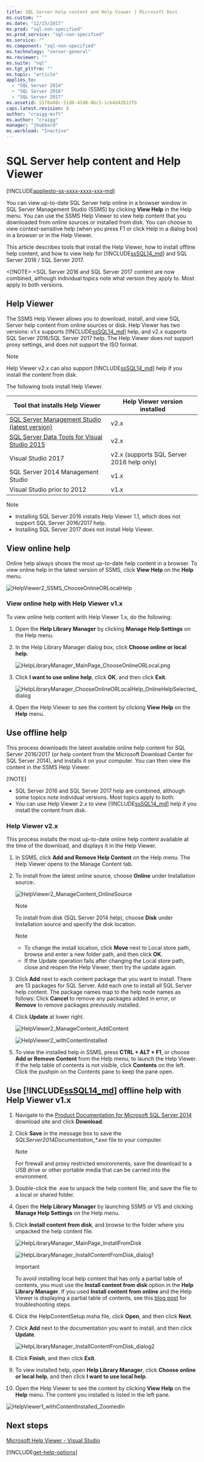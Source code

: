 ```yaml
---
title: SQL Server help content and Help Viewer | Microsoft Docs
ms.custom: ""
ms.date: "12/15/2017"
ms.prod: "sql-non-specified"
ms.prod_service: "sql-non-specified"
ms.service: ""
ms.component: "sql-non-specified"
ms.technology: "server-general"
ms.reviewer: ""
ms.suite: "sql"
ms.tgt_pltfrm: ""
ms.topic: "article"
applies_to: 
  - "SQL Server 2014"
  - "SQL Server 2016"
  - "SQL Server 2017"
ms.assetid: 51f8a08c-51d0-41d8-8bc5-1cb4d42622fb
caps.latest.revision: 8
author: "craigg-msft"
ms.author: "craigg"
manager: "jhubbard"
ms.workload: "Inactive"
---
```

# SQL Server help content and Help Viewer

[!INCLUDE[appliesto-ss-xxxx-xxxx-xxx-md](../includes/appliesto-ss-xxxx-xxxx-xxx-md.md)]

You can view up-to-date SQL Server help online in a browser window in SQL Server Management Studio (SSMS) by clicking **View Help** in the Help menu. You can use the SSMS Help Viewer to view help content that you downloaded from online sources or installed from disk. You can choose to view context-sensitive help (when you press F1 or click Help in a dialog box) in a browser or in the Help Viewer. 

This article describes tools that install the Help Viewer, how to install offline help content, and how to view help for [!INCLUDE[ssSQL14_md](../includes/sssql14-md.md)] and SQL Server 2016 / SQL Server 2017. 

<[!NOTE>
<SQL Server 2016 and SQL Server 2017 content are now combined, although individual topics note what version they apply to. Most apply to both versions. 

## Help Viewer

The SSMS Help Viewer allows you to download, install, and view SQL Server help content from online sources or disk. Help Viewer has two versions: v1.x supports [!INCLUDE[ssSQL14_md](../includes/sssql14-md.md)] help, and v2.x supports SQL Server 2016/SQL Server 2017 help. The Help Viewer does not support proxy settings, and does not support the ISO format. 

>[!NOTE]
>Help Viewer v2.x can also support [!INCLUDE[ssSQL14_md](../includes/sssql14-md.md)] help if you install the content from disk.

The following tools install Help Viewer. 

|**Tool that installs Help Viewer**|**Help Viewer version installed**|
|---------|---------|
|[SQL Server Management Studio (latest version)](https://docs.microsoft.com/sql/ssms/download-sql-server-management-studio-ssms)| v2.x|
|[SQL Server Data Tools for Visual Studio 2015](https://docs.microsoft.com/sql/ssdt/download-sql-server-data-tools-ssdt)| v2.x|
|Visual Studio 2017 | v2.x (supports SQL Server 2016 help only)|
|SQL Server 2014 Management Studio| v1.x|
|Visual Studio prior to 2012| v1.x|

> [!NOTE]
> - Installing SQL Server 2016 installs Help Viewer 1.1, which does not support SQL Server 2016/2017 help. 
> - Installing SQL Server 2017 does not install Help Viewer.

## View online help

Online help always shows the most up-to-date help content in a browser. To view online help in the latest version of SSMS, click **View Help** on the **Help** menu. 

![HelpViewer2_SSMS_ChooseOnlineORLocalHelp](../sql-server/media/helpviewer2-ssms-chooseonlineorlocalhelp.png)

### View online help with Help Viewer v1.x

To view online help content with Help Viewer 1.x, do the following:

1. Open the **Help Library Manager** by clicking **Manage Help Settings** on the Help menu.  
2. In the Help Library Manager dialog box, click **Choose online or local help**.  
   
   ![HelpLibraryManager_MainPage_ChooseOnlineORLocal.png](../sql-server/media/helplibrarymanager-mainpage-chooseonlineorlocal.png.png)  
   
3. Click **I want to use online help**, click **OK**, and then click **Exit**.  
   
   ![HelpLibraryManager_ChooseOnlineORLocalHelp_OnlineHelpSelected_dialog](../sql-server/media/helplibrarymanager-chooseonlineorlocalhelp-onlinehelpselected-dialog.png)
   
4. Open the Help Viewer to see the content by clicking **View Help** on the **Help** menu. 

## Use offline help 

This process downloads the latest available online help content for SQL Server 2016/2017 (or help content from the Microsoft Download Center for SQL Server 2014), and installs it on your computer. You can then view the content in the SSMS Help Viewer. 

[!NOTE]
- SQL Server 2016 and SQL Server 2017 help are combined, although some topics note individual versions. Most topics apply to both.
- You can use Help Viewer 2.x to view [!INCLUDE[ssSQL14_md](../includes/sssql14-md.md)] help if you install the content from disk. 

### Help Viewer v2.x

This process installs the most up-to-date online help content available at the time of the download, and displays it in the Help Viewer. 

1. In SSMS, click **Add and Remove Help Content** on the Help menu. The Help Viewer opens to the Manage Content tab.  
2. To install from the latest online source, choose **Online** under Installation source:.
   
   ![HelpViewer2_ManageContent_OnlineSource](../sql-server/media/helpviewer2-managecontent-onlinesource.png)  
   >[!NOTE]
   > To install from disk (SQL Server 2014 help), choose **Disk** under Installation source and specify the disk location.
   
   >[!NOTE]
   >- To change the install location, click **Move** next to Local store path, browse and enter a new folder path, and then click **OK**. 
   >- If the Update operation fails after changing the Local store path, close and reopen the Help Viewer, then try the update again.
 
4. Click **Add** next to each content package that you want to install.
   There are 13 packages for SQL Server. Add each one to install all SQL Server help content. The package names map to the help node names as follows:
   Click **Cancel** to remove any packages added in error, or **Remove** to remove packages previously installed. 
6. Click **Update** at lower right.  
   
   ![HelpViewer2_ManageContent_AddContent](../sql-server/media/helpviewer2-managecontent-addcontent.png)     
   
   ![HelpViewer2_withContentInstalled](../sql-server/media/helpviewer2-withcontentinstalled.png)
   
6. To view the installed help in SSMS, press **CTRL + ALT + F1**, or choose **Add or Remove Content** from the Help menu, to launch the Help Viewer. 
   If the help table of contents is not visible, click **Contents** on the left. Click the pushpin on the Contents pane to keep the pane open. 
   
## Use [!INCLUDE[ssSQL14_md](../includes/sssql14-md.md)] offline help with Help Viewer v1.x

1. Navigate to the [Product Documentation for Microsoft SQL Server 2014](https://www.microsoft.com/en-us/download/details.aspx?id=42557) download site and click **Download**.  
2. Click **Save** in the message box to save the *SQLServer2014Documentation\_\*.exe* file to your computer.  
   
   >[!NOTE]
   >For firewall and proxy restricted environments, save the download to a USB drive or other portable media that can be carried into the environment.   
   
3. Double-click the .exe to unpack the help content file, and save the file to a local or shared folder.  
4. Open the **Help Library Manager** by launching SSMS or VS and clicking **Manage Help Settings** on the Help menu.  
5. Click **Install content from disk**, and browse to the folder where you unpacked the help content file.  
   
   ![HelpLibraryManager_MainPage_InstallFromDisk](../sql-server/media/helplibrarymanager-mainpage-installfromdisk.png)
   
   ![HelpLibraryManager_InstallContentFromDisk_dialog1](../sql-server/media/helplibrarymanager-installcontentfromdisk-dialog1.png)
   
   > [!IMPORTANT]
   > To avoid installing local help content that has only a partial table of contents, you must use the **Install content from disk** option in the **Help Library Manager**.  If you used **Install content from online** and the Help Viewer is displaying a partial table of contents, see this [blog post](https://blogs.msdn.microsoft.com/womeninanalytics/2016/06/21/troubleshoot-local-help-for-sql-server-2014/) for troubleshooting steps. 
   
8. Click the HelpContentSetup.msha file, click **Open**, and then click **Next**.  
9. Click **Add** next to the documentation you want to install, and then click **Update**.  
   
   ![HelpLibraryManager_InstallContentFromDisk_dialog2](../sql-server/media/helplibrarymanager-installcontentfromdisk-dialog2.png)  
   
10. Click **Finish**, and then click **Exit**.
11. To view installed help, open **Help Library Manager**, click **Choose online or local help**, and then click **I want to use local help**.
12. Open the Help Viewer to see the content by clicking **View Help** on the **Help** menu. The content you installed is listed in the left pane.  
   
   ![HelpViewer1_withContentInstalled_ZoomedIn](../sql-server/media/helpviewer1-withcontentinstalled-zoomedin.png)  
   
## Next steps
[Microsoft Help Viewer - Visual Studio](/visualstudio/ide/microsoft-help-viewer)  

[!INCLUDE[get-help-options](../includes/paragraph-content/get-help-options.md)]
